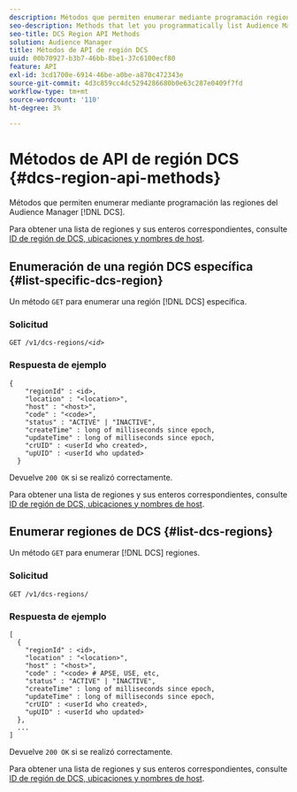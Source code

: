 ```yaml
---
description: Métodos que permiten enumerar mediante programación regiones de DCS Audience Manager.
seo-description: Methods that let you programmatically list Audience Manager DCS regions.
seo-title: DCS Region API Methods
solution: Audience Manager
title: Métodos de API de región DCS
uuid: 00b70927-b3b7-46bb-8be1-37c6100ecf80
feature: API
exl-id: 3cd1700e-6914-46be-a0be-a870c472343e
source-git-commit: 4d3c859cc4dc5294286680b0e63c287e0409f7fd
workflow-type: tm+mt
source-wordcount: '110'
ht-degree: 3%

---
```


# Métodos de API de región DCS {#dcs-region-api-methods}

Métodos que permiten enumerar mediante programación las regiones del Audience Manager [!DNL DCS].

<!-- c_rest_api_regions.xml -->

Para obtener una lista de regiones y sus enteros correspondientes, consulte [ID de región de DCS, ubicaciones y nombres de host](../../api/dcs-intro/dcs-api-reference/dcs-regions.md).

## Enumeración de una región DCS específica {#list-specific-dcs-region}

Un método `GET` para enumerar una región [!DNL DCS] específica.

<!-- r_rest_api_regions_list_specific.xml -->

### Solicitud

`GET /v1/dcs-regions/`*`<id>`*

### Respuesta de ejemplo

```
{ 
    "regionId" : <id>, 
    "location" : "<location>",
    "host" : "<host>",
    "code" : "<code>",
    "status" : "ACTIVE" | "INACTIVE",
    "createTime" : long of milliseconds since epoch,
    "updateTime" : long of milliseconds since epoch,
    "crUID" : <userId who created>,
    "upUID" : <userId who updated>
  }
```

Devuelve `200 OK` si se realizó correctamente.

Para obtener una lista de regiones y sus enteros correspondientes, consulte [ID de región de DCS, ubicaciones y nombres de host](../../api/dcs-intro/dcs-api-reference/dcs-regions.md).

## Enumerar regiones de DCS {#list-dcs-regions}

Un método `GET` para enumerar [!DNL DCS] regiones.

<!-- r_rest_api_regions_list.xml -->

### Solicitud

`GET /v1/dcs-regions/`

### Respuesta de ejemplo

```
[
  { 
    "regionId" : <id>, 
    "location" : "<location>",
    "host" : "<host>",
    "code" : "<code> # APSE, USE, etc,
    "status" : "ACTIVE" | "INACTIVE",
    "createTime" : long of milliseconds since epoch,
    "updateTime" : long of milliseconds since epoch,
    "crUID" : <userId who created>,
    "upUID" : <userId who updated>
  },
  ...
]
```

Devuelve `200 OK` si se realizó correctamente.

Para obtener una lista de regiones y sus enteros correspondientes, consulte [ID de región de DCS, ubicaciones y nombres de host](../../api/dcs-intro/dcs-api-reference/dcs-regions.md).
